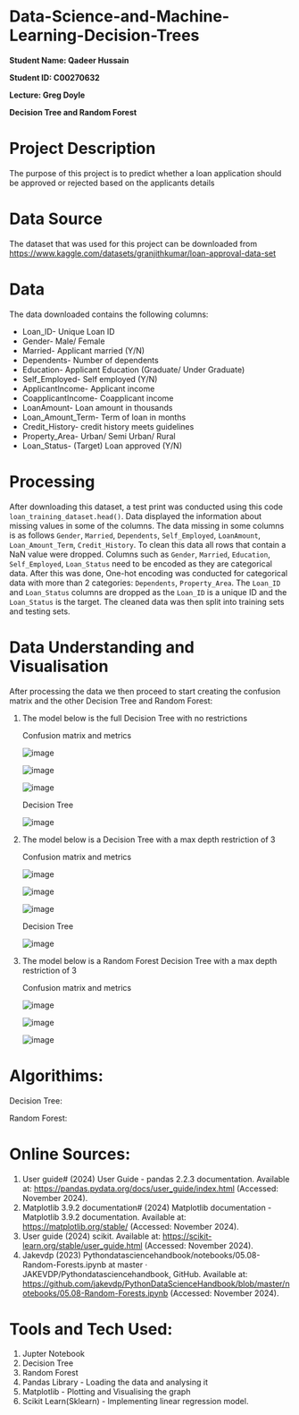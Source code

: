 # Data-Science-and-Machine-Learning-Decision-Trees

**Student Name: Qadeer Hussain**

**Student ID: C00270632**

**Lecture: Greg Doyle**

**Decision Tree and Random Forest**

# Project Description
The purpose of this project is to predict whether a loan application should be approved or rejected based on the applicants details

# Data Source
The dataset that was used for this project can be downloaded from https://www.kaggle.com/datasets/granjithkumar/loan-approval-data-set

# Data

The data downloaded contains the following columns:

  * Loan_ID- Unique Loan ID
  * Gender- Male/ Female
  * Married- Applicant married (Y/N)
  * Dependents- Number of dependents
  * Education- Applicant Education (Graduate/ Under Graduate)
  * Self_Employed- Self employed (Y/N)
  * ApplicantIncome- Applicant income
  * CoapplicantIncome- Coapplicant income
  * LoanAmount- Loan amount in thousands
  * Loan_Amount_Term- Term of loan in months
  * Credit_History- credit history meets guidelines
  * Property_Area- Urban/ Semi Urban/ Rural
  * Loan_Status- (Target) Loan approved (Y/N)

# Processing
After downloading this dataset, a test print was conducted using this code ```loan_training_dataset.head()```. Data displayed the information about missing values in some of the columns. The data missing in some columns is as follows ```Gender```, ```Married```, ```Dependents```, ```Self_Employed```, ```LoanAmount```, ```Loan_Amount_Term```, ```Credit_History```. To clean this data all rows that contain a NaN value were dropped. Columns such as ```Gender```, ```Married```, ```Education```, ```Self_Employed```, ```Loan_Status``` need to be encoded as they are categorical data. After this was done, One-hot encoding was conducted for categorical data with more than 2 categories: ```Dependents```, ```Property_Area```. The ```Loan_ID``` and ```Loan_Status``` columns are dropped as the ```Loan_ID``` is a unique ID and the ```Loan_Status``` is the target. The cleaned data was then split into training sets and testing sets.

# Data Understanding and Visualisation 
After processing the data we then proceed to start creating the confusion matrix and the other Decision Tree and Random Forest:

1. The model below is the full Decision Tree with no restrictions
   
   Confusion matrix and metrics  

   ![image](https://github.com/user-attachments/assets/4c5da6d9-377f-48f5-989c-fd033901cea5)

   ![image](https://github.com/user-attachments/assets/301520af-4772-46bd-8286-cbe6bdc09f99)

   ![image](https://github.com/user-attachments/assets/fae346fa-dd50-4400-a0b3-215997adb8c1)

   Decision Tree

   ![image](https://github.com/user-attachments/assets/c9f23f10-b41a-424e-b11a-cc8e12b88b61)

2. The model below is a Decision Tree with a max depth restriction of 3

   Confusion matrix and metrics

   ![image](https://github.com/user-attachments/assets/5c054cd6-8f4c-40ac-a3d6-3486cccbae39)

   ![image](https://github.com/user-attachments/assets/b792ea7b-bd94-4a33-8a33-33558070f12f)

   ![image](https://github.com/user-attachments/assets/9683b8ad-156a-4e61-ad86-52bf6aee358b)

   Decision Tree

   ![image](https://github.com/user-attachments/assets/466a93fe-4958-4918-87e6-2e719386d388)

3. The model below is a Random Forest Decision Tree with a max depth restriction of 3

   Confusion matrix and metrics

   ![image](https://github.com/user-attachments/assets/10416a0f-64b0-4cb0-aa95-cd36006a72ce)

   ![image](https://github.com/user-attachments/assets/44d64f2c-d153-4604-9f51-78945497524b)

   ![image](https://github.com/user-attachments/assets/c714cc5c-b133-4274-b487-f38a3b9ee98c)

# Algorithims:
Decision Tree: 

Random Forest:

# Online Sources:
1. User guide# (2024) User Guide - pandas 2.2.3 documentation. Available at: https://pandas.pydata.org/docs/user_guide/index.html (Accessed: November 2024).
2. Matplotlib 3.9.2 documentation# (2024) Matplotlib documentation - Matplotlib 3.9.2 documentation. Available at: https://matplotlib.org/stable/ (Accessed: November 2024).
3. User guide (2024) scikit. Available at: https://scikit-learn.org/stable/user_guide.html (Accessed: November 2024).
4. Jakevdp (2023) Pythondatasciencehandbook/notebooks/05.08-Random-Forests.ipynb at master · JAKEVDP/Pythondatasciencehandbook, GitHub. Available at: https://github.com/jakevdp/PythonDataScienceHandbook/blob/master/notebooks/05.08-Random-Forests.ipynb (Accessed: November 2024).

# Tools and Tech Used: 
1. Jupter Notebook
2. Decision Tree
3. Random Forest
4. Pandas Library - Loading the data and analysing it
5. Matplotlib - Plotting and Visualising the graph 
6. Scikit Learn(Sklearn) - Implementing linear regression model.
